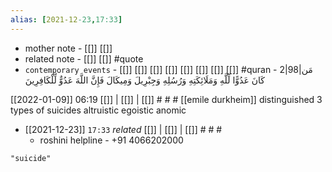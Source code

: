 ```yaml
---
alias: [2021-12-23,17:33]
---
```

- mother note - [[]] [[]]
- related note - [[]] [[]] #quote 
- `contemporary events` - [[]] [[]] [[]] [[]] [[]] [[]] [[]] [[]] #quran - 2|98|مَن كَانَ عَدُوًّا لِّلَّهِ وَمَلَائِكَتِهِ وَرُسُلِهِ وَجِبْرِيلَ وَمِيكَالَ فَإِنَّ اللَّهَ عَدُوٌّ لِّلْكَافِرِينَ

[[2022-01-09]] 06:19 [[]] | [[]] | [[]] # # #
[[emile durkheim]] distinguished 3 types of suicides
altruistic
egoistic
anomic
- [[2021-12-23]]  `17:33` _related_ [[]] | [[]] | [[]] # # #
	- roshini helpline - +91 4066202000

```query
"suicide"
```